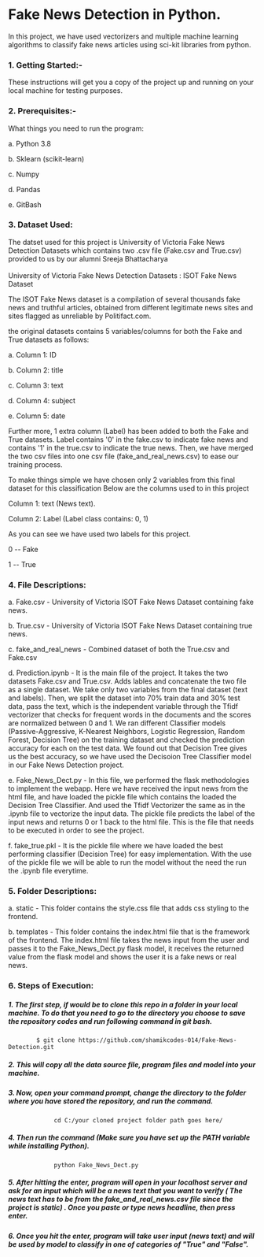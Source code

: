 <h1>Fake News Detection in Python.</h1>

In this project, we have used vectorizers and multiple machine learning algorithms to classify fake news articles using sci-kit libraries from python.


<h3>1. Getting Started:-</h3>
	These instructions will get you a copy of the project up and running on your local machine for testing purposes.


<h3>2. Prerequisites:-</h3>

   What things you need to run the program:
   
   a. Python 3.8
   
   b. Sklearn (scikit-learn)
   
   c. Numpy
   
   d. Pandas
   
   e. GitBash
   
  <h3>3. Dataset Used:</h3>
    The datset used for this project is University of Victoria Fake News Detection Datasets which contains two .csv file (Fake.csv and True.csv) provided to us by our alumni Sreeja Bhattacharya
    <br>
	 </br>
   University of Victoria Fake News Detection Datasets : ISOT Fake News Dataset
    <p></p>
   The ISOT Fake News dataset is a compilation of several thousands fake news and truthful articles, obtained from different legitimate news sites and sites flagged as unreliable by Politifact.com.
    
   the original datasets contains 5 variables/columns for both the Fake and True datasets as follows:
    
   a. Column 1: ID
    
   b. Column 2: title
    
   c. Column 3: text
    
   d. Column 4: subject
    
   e. Column 5: date
    
   Further more, 1 extra column (Label) has been added to both the Fake and True datasets. Label contains '0' in the fake.csv to indicate fake news and contains '1' in the true.csv to indicate the true news. Then, we have merged the two csv files into one csv file (fake_and_real_news.csv) to ease our training process.
    
   To make things simple we have chosen only 2 variables from this final dataset for this classification
   Below are the columns used to in this project

   Column 1: text (News text).
      
   Column 2: Label (Label class contains: 0, 1) 
  
   As you can see we have used two labels for this project.
    
   0 -- Fake
  
   1 -- True
 
    
 <h3>4. File Descriptions:</h3>
  
   a. Fake.csv - University of Victoria ISOT Fake News Dataset containing fake news.
      
   b. True.csv - University of Victoria ISOT Fake News Dataset containing true news.
      
   c. fake_and_real_news - Combined dataset of both the True.csv and Fake.csv
      
   d. Prediction.ipynb - It is the main file of the project. It takes the two datasets Fake.csv and True.csv. Adds lables and concatenate the two file as a single dataset. We take only two variables from the final dataset (text and labels). Then, we split the dataset into 70% train data and 30% test data, pass the text, which is the independent variable through the Tfidf vectorizer that checks for frequent words in the documents and the scores are normalized between 0 and 1. We ran different Classifier models (Passive-Aggressive, K-Nearest Neighbors, Logistic Regression, Random Forest, Decision Tree) on the training dataset and checked the prediction accuracy for each on the test data. We found out that Decision Tree gives us the best accuracy, so we have used the Decisoion Tree Classifier model in our Fake News Detection project.
      
   e. Fake_News_Dect.py - In this file, we performed the flask methodologies to implement the webapp. Here we have received the input news from the html file, and have loaded the pickle file which contains the loaded the Decision Tree Classifier. And used the Tfidf Vectorizer the same as in the .ipynb file to vectorize the input data. The pickle file predicts the label of the input news and returns 0 or 1 back to the html file. This is the file that needs to be executed in order to see the project.
      
   f. fake_true.pkl - It is the pickle file where we have loaded the best performing classifier (Decision Tree) for easy implementation. With the use of the pickle file we will be able to run the model without the need the run the .ipynb file everytime.
      
<h3>5. Folder Descriptions:</h3>
      
   a. static - This folder contains the style.css file that adds css styling to the frontend.
      
   b. templates - This folder contains the index.html file that is the framework of the frontend. The index.html file takes the news input from the user and passes it to the Fake_News_Dect.py flask model, it receives the returned value from the flask model and shows the user it is a fake news or real news.  
      
      
<h3>6. Steps of Execution:</h3>

  <h5>1. The first step, if would be to clone this repo in a folder in your local machine. To do that you need to go to the directory you choose to save the repository codes and run following command in git bash.</h5>
  		
  			$ git clone https://github.com/shamikcodes-014/Fake-News-Detection.git
   <h5>2. This will copy all the data source file, program files and model into your machine.</h5>
	<h5>3. Now, open your command prompt, change the directory to the folder where you have stored the repository, and run the command.</h5>
				  
				 cd C:/your cloned project folder path goes here/
   <h5>4. Then run the command (Make sure you have set up the PATH variable while installing Python).</h5>

                 python Fake_News_Dect.py

<h5>5. After hitting the enter, program will open in your localhost server and ask for an input which will be a news text that you want to verify ( The news text has to be from the fake_and_real_news.csv file since the project is static) . Once you paste or type news headline, then press enter.</h5>

<h5>6. Once you hit the enter, program will take user input (news text) and will be used by model to classify in one of categories of "True" and "False".




			
    
  
   
